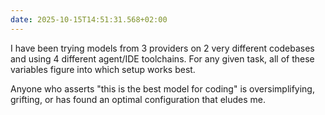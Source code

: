 ```yaml
---
date: 2025-10-15T14:51:31.568+02:00
---
```


I have been trying models from 3 providers on 2 very different codebases and using 4 different agent/IDE toolchains. For any given task, all of these variables figure into which setup works best.

Anyone who asserts "this is the best model for coding" is oversimplifying, grifting, or has found an optimal configuration that eludes me.

